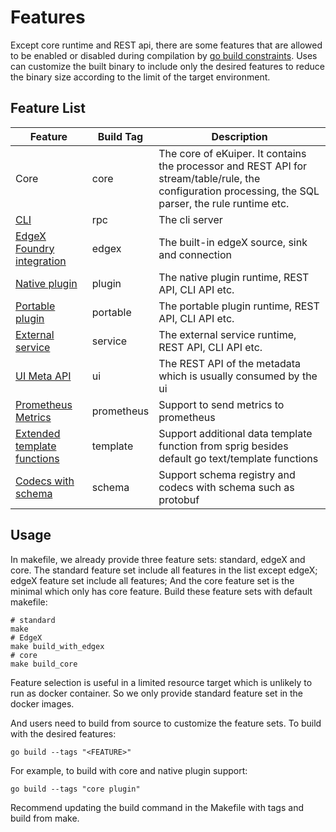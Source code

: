 # Features

Except core runtime and REST api, there are some features that are allowed to be enabled or disabled during compilation by [go build constraints](https://pkg.go.dev/go/build#hdr-Build_Constraints). Uses can customize the built binary to include only the desired features to reduce the binary size according to the limit of the target environment. 

## Feature List

| Feature                                                                                 | Build Tag  | Description                                                                                                                                            |
|-----------------------------------------------------------------------------------------|------------|--------------------------------------------------------------------------------------------------------------------------------------------------------|
| Core                                                                                    | core       | The core of eKuiper. It contains the processor and REST API for stream/table/rule, the configuration processing, the SQL parser, the rule runtime etc. |
| [CLI](./operation/cli/overview.md)                                                      | rpc        | The cli server                                                                                                                                         |
| [EdgeX Foundry integration](./edgex/edgex_rule_engine_tutorial.md)                      | edgex      | The built-in edgeX source, sink and connection                                                                                                         |
| [Native plugin](./extension/native/overview.md)                                         | plugin     | The native plugin runtime, REST API, CLI API etc.                                                                                                      |
| [Portable plugin](./extension/portable/overview.md)                                     | portable   | The portable plugin runtime, REST API, CLI API etc.                                                                                                    |
| [External service](./extension/external/external_func.md)                               | service    | The external service runtime, REST API, CLI API etc.                                                                                                   |
| [UI Meta API](./operation/manager-ui/overview.md)                                       | ui         | The REST API of the metadata which is usually consumed by the ui                                                                                       |
| [Prometheus Metrics](./operation/config/configuration_file.md#prometheus-configuration) | prometheus | Support to send metrics to prometheus                                                                                                                  |
| [Extended template functions](./rules/overview.md#functions-supported-in-template)      | template   | Support additional data template function from sprig besides default go text/template functions                                                        |
| [Codecs with schema](./rules/codecs.md)                                                 | schema     | Support schema registry and codecs with schema such as protobuf                                                                                        |

## Usage

In makefile, we already provide three feature sets: standard, edgeX and core. The standard feature set include all features in the list except edgeX; edgeX feature set include all features; And the core feature set is the minimal which only has core feature. Build these feature sets with default makefile:

```shell
# standard
make
# EdgeX
make build_with_edgex
# core
make build_core
```

Feature selection is useful in a limited resource target which is unlikely to run as docker container. So we only provide standard feature set in the docker images. 

And users need to build from source to customize the feature sets. To build with the desired features:

```shell
go build --tags "<FEATURE>"
```

For example, to build with core and native plugin support:

```shell
go build --tags "core plugin"
```

Recommend updating the build command in the Makefile with tags and build from make.